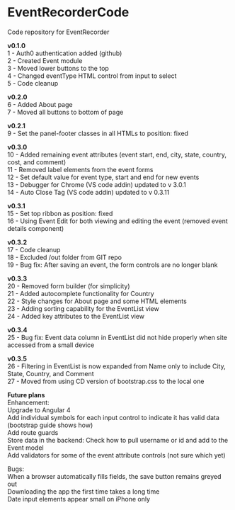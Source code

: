 # EventRecorderCode
Code repository for EventRecorder

**v0.1.0**<br>
1 - Auth0 authentication added (github)<br>
2 - Created Event module<br>
3 - Moved lower buttons to the top<br>
4 - Changed eventType HTML control from input to select<br>
5 - Code cleanup<br>

**v0.2.0**<br>
6 - Added About page<br>
7 - Moved all buttons to bottom of page <br>

**v0.2.1**<br>
9 - Set the panel-footer classes in all HTMLs to position: fixed<br>

**v0.3.0**<br>
10 - Added remaining event attributes (event start, end, city, state, country, cost, and comment)<br>
11 - Removed label elements from the event forms <br>
12 - Set default value for event type, start and end for new events<br>
13 - Debugger for Chrome (VS code addin) updated to v 3.0.1<br>
14 - Auto Close Tag (VS code addin) updated to v 0.3.11<br>

**v0.3.1**<br>
15 - Set top ribbon as position: fixed<br>
16 - Using Event Edit for both viewing and editing the event (removed event details component)<br>

**v0.3.2**<br>
17 - Code cleanup<br>
18 - Excluded /out folder from GIT repo<br>
19 - Bug fix: After saving an event, the form controls are no longer blank<br>

**v0.3.3**<br>
20 - Removed form builder (for simplicity)<br>
21 - Added autocomplete functionality for Country<br>
22 - Style changes for About page and some HTML elements<br>
23 - Adding sorting capability for the EventList view<br>
24 - Added key attributes to the EventList view<br>

**v0.3.4**<br>
25 - Bug fix: Event data column in EventList did not hide properly when site accessed from a small device<br>

**v0.3.5**<br>
26 - Filtering in EventList is now expanded from Name only to include City, State, Country, and Comment <br>
27 - Moved from using CD version of bootstrap.css to the local one<br>

**Future plans**<br>
Enhancement:<br>
Upgrade to Angular 4<br>
Add individual symbols for each input control to indicate it has valid data (bootstrap guide shows how)<br>
Add route guards<br>
Store data in the backend: Check how to pull username or id and add to the Event model<br>
Add validators for some of the event attribute controls (not sure which yet)<br>

Bugs:<br>
When a browser automatically fills fields, the save button remains greyed out<br>
Downloading the app the first time takes a long time<br>
Date input elements appear small on iPhone only<br>